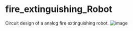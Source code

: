 # fire_extinguishing_Robot
Circuit design of a analog fire extinguishing robot.
![image](RobotArm.png)
